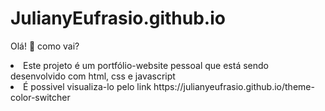 # JulianyEufrasio.github.io
Olá! :wave: como vai?
<br>
<li>Este projeto é um portfólio-website pessoal que está sendo desenvolvido com html, css e javascript</li>
<li>É possivel visualiza-lo pelo link https://julianyeufrasio.github.io/theme-color-switcher</li>

